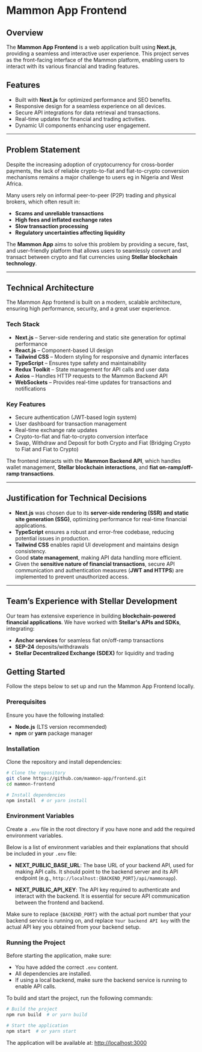 # Mammon App Frontend

## Overview
The **Mammon App Frontend** is a web application built using **Next.js**, providing a seamless and interactive user experience. 
This project serves as the front-facing interface of the Mammon platform, enabling users to interact with its various financial and trading features.

## Features
- Built with **Next.js** for optimized performance and SEO benefits.
- Responsive design for a seamless experience on all devices.
- Secure API integrations for data retrieval and transactions.
- Real-time updates for financial and trading activities.
- Dynamic UI components enhancing user engagement.

---

## Problem Statement

Despite the increasing adoption of cryptocurrency for cross-border payments, the lack of reliable crypto-to-fiat and fiat-to-crypto 
conversion mechanisms remains a major challenge to users eg in Nigeria and West Africa.

Many users rely on informal peer-to-peer (P2P) trading and physical brokers, which often result in:

- **Scams and unreliable transactions**
- **High fees and inflated exchange rates**
- **Slow transaction processing**
- **Regulatory uncertainties affecting liquidity**

The **Mammon App** aims to solve this problem by providing a secure, fast, and user-friendly platform that allows users to seamlessly 
convert and transact between crypto and fiat currencies using **Stellar blockchain technology**.

---

## Technical Architecture

The Mammon App frontend is built on a modern, scalable architecture, ensuring high performance, security, and a great user experience.

### **Tech Stack**

- **Next.js** – Server-side rendering and static site generation for optimal performance
- **React.js** – Component-based UI design
- **Tailwind CSS** – Modern styling for responsive and dynamic interfaces
- **TypeScript** – Ensures type safety and maintainability
- **Redux Toolkit** – State management for API calls and user data
- **Axios** – Handles HTTP requests to the Mammon Backend API
- **WebSockets** – Provides real-time updates for transactions and notifications

### **Key Features**

- Secure authentication (JWT-based login system)
- User dashboard for transaction management
- Real-time exchange rate updates
- Crypto-to-fiat and fiat-to-crypto conversion interface
- Swap, Withdraw and Deposit for both Crypto and Fiat (Bridging Crypto to Fiat and Fiat to Crypto)

The frontend interacts with the **Mammon Backend API**, which handles wallet management, **Stellar blockchain interactions**, and **fiat on-ramp/off-ramp transactions**.

---

## Justification for Technical Decisions

- **Next.js** was chosen due to its **server-side rendering (SSR) and static site generation (SSG)**, optimizing performance for real-time financial applications.
- **TypeScript** ensures a robust and error-free codebase, reducing potential issues in production.
- **Tailwind CSS** enables rapid UI development and maintains design consistency.
- Good **state management**, making API data handling more efficient.
- Given the **sensitive nature of financial transactions**, secure API communication and authentication measures (**JWT and HTTPS**) are implemented to prevent unauthorized access.

---

## Team’s Experience with Stellar Development

Our team has extensive experience in building **blockchain-powered financial applications**. We have worked with **Stellar's APIs and SDKs**, integrating:

- **Anchor services** for seamless fiat on/off-ramp transactions
- **SEP-24** deposits/withdrawals
- **Stellar Decentralized Exchange (SDEX)** for liquidity and trading


## Getting Started
Follow the steps below to set up and run the Mammon App Frontend locally.

### Prerequisites
Ensure you have the following installed:
- **Node.js** (LTS version recommended)
- **npm** or **yarn** package manager

### Installation
Clone the repository and install dependencies:
```bash
# Clone the repository
git clone https://github.com/mammon-app/frontend.git
cd mammon-frontend

# Install dependencies
npm install  # or yarn install
```

### Environment Variables
Create a `.env` file in the root directory if you have none and add the required environment variables. 

Below is a list of environment variables and their explanations that should be included in your `.env` file:

- **NEXT_PUBLIC_BASE_URL**: The base URL of your backend API, used for making API calls. It should point to the backend server and its API endpoint (e.g., `http://localhost:{BACKEND_PORT}/api/mammonapp`).
  
- **NEXT_PUBLIC_API_KEY**: The API key required to authenticate and interact with the backend. It is essential for secure API communication between the frontend and backend.

Make sure to replace `{BACKEND_PORT}` with the actual port number that your backend service is running on, and replace `Your backend API key` with the actual API key you obtained from your backend setup.

### Running the Project
Before starting the application, make sure:
- You have added the correct `.env` content.
- All dependencies are installed.
- If using a local backend, make sure the backend service is running to enable API calls.

To build and start the project, run the following commands:
```bash
# Build the project
npm run build  # or yarn build

# Start the application
npm start  # or yarn start
```

The application will be available at: [http://localhost:3000](http://localhost:3000)